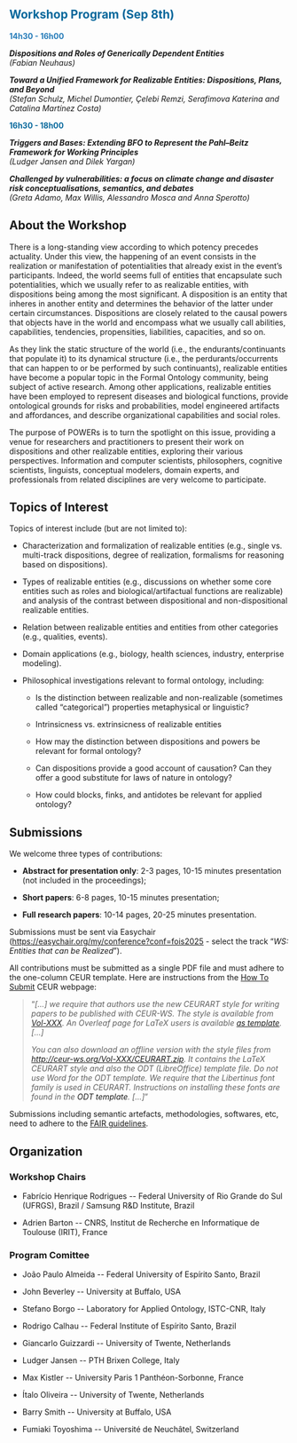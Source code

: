 ## <span style="color: #07689C;"> Workshop Program (Sep 8th) </span>

<span style="color: #267CB9;font-weight:bold;">14h30 - 16h00</span>

**_Dispositions and Roles of Generically Dependent Entities_** <br>
_(Fabian Neuhaus)_

**_Toward a Unified Framework for Realizable Entities: Dispositions, Plans, and Beyond_** <br>
_(Stefan Schulz, Michel Dumontier, Çelebi Remzi, Serafimova Katerina and Catalina Martínez Costa)_

<span style="color: #08699D;font-weight:bold;">16h30 - 18h00</span>

**_Triggers and Bases: Extending BFO to Represent the Pahl–Beitz Framework for Working Principles_** <br>
_(Ludger Jansen and Dilek Yargan)_

**_Challenged by vulnerabilities: a focus on climate change and disaster risk conceptualisations, semantics, and debates_** <br>
_(Greta Adamo, Max Willis, Alessandro Mosca and Anna Sperotto)_


## About the Workshop

There is a long-standing view according to which potency precedes actuality. Under this view, the happening of an event consists in the realization or manifestation of potentialities that already exist in the event’s participants. Indeed, the world seems full of entities that encapsulate such potentialities, which we usually refer to as realizable entities, with dispositions being among the most significant. A disposition is an entity that inheres in another entity and determines the behavior of the latter under certain circumstances. Dispositions are closely related to the causal powers that objects have in the world and encompass what we usually call abilities, capabilities, tendencies, propensities, liabilities, capacities, and so on.

As they link the static structure of the world (i.e., the endurants/continuants that populate it) to its dynamical structure (i.e., the perdurants/occurrents that can happen to or be performed by such continuants), realizable entities have become a popular topic in the Formal Ontology community, being subject of active research. Among other applications, realizable entities have been employed to represent diseases and biological functions, provide ontological grounds for risks and probabilities, model engineered artifacts and affordances, and describe organizational capabilities and social roles.

The purpose of POWERs is to turn the spotlight on this issue, providing a venue for researchers and practitioners to present their work on dispositions and other realizable entities, exploring their various perspectives. Information and computer scientists, philosophers, cognitive scientists, linguists, conceptual modelers, domain experts, and professionals from related disciplines are very welcome to participate.

## Topics of Interest

Topics of interest include (but are not limited to):

* Characterization and formalization of realizable entities (e.g., single vs. multi-track dispositions, degree of realization, formalisms for reasoning based on dispositions).

* Types of realizable entities (e.g., discussions on whether some core entities such as roles and biological/artifactual functions are realizable) and analysis of the contrast between dispositional and non-dispositional realizable entities.

* Relation between realizable entities and entities from other categories (e.g., qualities, events).

* Domain applications (e.g., biology, health sciences, industry, enterprise modeling).

* Philosophical investigations relevant to formal ontology, including:

  - Is the distinction between realizable and non-realizable (sometimes called “categorical”) properties metaphysical or linguistic? 

  - Intrinsicness vs. extrinsicness of realizable entities

  - How may the distinction between dispositions and powers be relevant for formal ontology?

  - Can dispositions provide a good account of causation? Can they offer a good substitute for laws of nature in ontology?

  - How could blocks, finks, and antidotes be relevant for applied ontology?


## Submissions

We welcome three types of contributions:

* **Abstract for presentation only**: 2-3 pages, 10-15 minutes presentation (not included in the proceedings);

* **Short papers**: 6-8 pages, 10-15 minutes presentation;

* **Full research papers**: 10-14 pages, 20-25 minutes presentation.

Submissions must be sent via Easychair (<a href="https://easychair.org/my/conference?conf=fois2025">https://easychair.org/my/conference?conf=fois2025</a> - select the track “_WS: Entities that can be Realized_”).

All contributions must be submitted as a single PDF file and must adhere to the one-column CEUR template. Here are instructions from the <a href="https://ceur-ws.org/HOWTOSUBMIT.html">How To Submit</a> CEUR webpage:
  
> “_[…] we require that authors use the new CEURART style for writing papers to be published with CEUR-WS. The style is available from
> <a href="https://ceur-ws.org/Vol-XXX/">Vol-XXX</a>.
> An Overleaf page for LaTeX users is available
> <a href="https://www.overleaf.com/latex/templates/template-for-submissions-to-ceur-workshop-proceedings-ceur-ws-dot-org/wqyfdgftmcfw">as template</a>. […]_
>
> _You can also download an offline version with the style files from
> <a href="http://ceur-ws.org/Vol-XXX/CEURART.zip">http://ceur-ws.org/Vol-XXX/CEURART.zip</a>.
> It contains the LaTeX CEURART style and also the ODT (LibreOffice) template file. Do not use Word for the ODT template. We require that the Libertinus font family is used in CEURART. Instructions on installing these fonts are found in the
> <a herf="https://ceur-ws.org/Vol-XXX/CEUR-Template-1col.odt">ODT template</a>. […]_”

Submissions including semantic artefacts, methodologies, softwares, etc, need to adhere to the <a href="https://www.dmi.unict.it/fois2025/?page_id=303">FAIR guidelines</a>.

## Organization

### Workshop Chairs

* Fabrício Henrique Rodrigues -- Federal University of Rio Grande do Sul (UFRGS), Brazil / Samsung R&D Institute, Brazil

* Adrien Barton -- CNRS, Institut de Recherche en Informatique de Toulouse (IRIT), France

### Program Comittee

* João Paulo Almeida -- Federal University of Espírito Santo, Brazil

* John Beverley -- University at Buffalo, USA
  
* Stefano Borgo -- Laboratory for Applied Ontology, ISTC-CNR, Italy

* Rodrigo Calhau  -- Federal Institute of Espírito Santo, Brazil

* Giancarlo Guizzardi -- University of Twente, Netherlands

* Ludger Jansen -- PTH Brixen College, Italy

* Max Kistler -- University Paris 1 Panthéon-Sorbonne, France

* Ítalo Oliveira -- University of Twente, Netherlands
  
* Barry Smith -- University at Buffalo, USA

* Fumiaki Toyoshima -- Université de Neuchâtel, Switzerland
